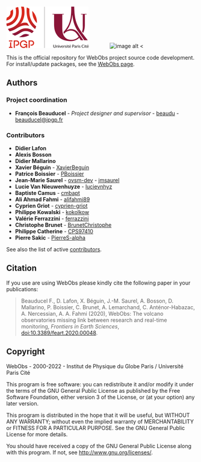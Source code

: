 



![image alt <](CODE/icons/ipgp/logo_IPGP-UPC_2022_C110.png)&emsp;&emsp;&emsp;&emsp;![image alt <](CODE/icons/ipgp/logo_WebObs_C110.png)

This is the official repository for WebObs project source code development. For install/update packages, see the [WebObs page](https://ipgp.github.io/webobs).

## Authors

### Project coordination
* **François Beauducel** - *Project designer and supervisor* - [beaudu](https://github.com/beaudu) - beauducel@ipgp.fr

### Contributors

* **Didier Lafon**
* **Alexis Bosson**
* **Didier Mallarino**
* **Xavier Béguin** - [XavierBeguin](https://github.com/XavierBeguin)
* **Patrice Boissier** - [PBoissier](https://github.com/PBoissier)
* **Jean-Marie Saurel** - [ovsm-dev](https://github.com/ovsm-dev) - [jmsaurel](https://github.com/jmsaurel)
* **Lucie Van Nieuwenhuyze** - [lucievnhyz](https://github.com/lucievnhyz)
* **Baptiste Camus** - [cmbapt](https://github.com/cmbapt)
* **Ali Ahmad Fahmi** - [alifahmi89](https://github.com/alifahmi89)
* **Cyprien Griot** - [cyprien-griot](https://github.com/cyprien-griot)
* **Philippe Kowalski** - [kokolkow](https://github.com/kokolkow)
* **Valérie Ferrazzini** - [ferrazzini](https://github.com/ferrazzini)
* **Christophe Brunet** - [BrunetChristophe](https://github.com/BrunetChristophe/webobs)
* **Philippe Catherine** - [CPS97410](https://github.com/CPS97410)
* **Pierre Sakic** - [PierreS-alpha](https://github.com/PierreS-alpha)

See also the list of active [contributors](https://github.com/IPGP/webobs/contributors).

## Citation

If you use are using WebObs please kindly cite the following paper in your publications:

> Beauducel F., D. Lafon, X. Béguin, J.-M. Saurel, A. Bosson, D. Mallarino, P. Boissier, C. Brunet, A. Lemarchand, C. Anténor-Habazac, A. Nercessian, A. A. Fahmi (2020), WebObs: The volcano observatories missing link between research and real-time monitoring, *Frontiers in Earth Sciences*, [doi:10.3389/feart.2020.00048](https://doi.org/10.3389/feart.2020.00048).

## Copyright

WebObs - 2000-2022 - Institut de Physique du Globe Paris / Université Paris Cité

This program is free software: you can redistribute it and/or modify it under the terms of the GNU General Public License as published by the Free Software Foundation, either version 3 of the License, or (at your option) any later version.

This program is distributed in the hope that it will be useful, but WITHOUT ANY WARRANTY; without even the implied warranty of MERCHANTABILITY or FITNESS FOR A PARTICULAR PURPOSE.  See the GNU General Public License for more details.

You should have received a copy of the GNU General Public License along with this program.  If not, see <http://www.gnu.org/licenses/>.

